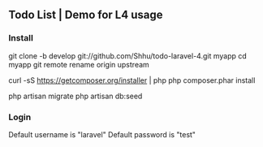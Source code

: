 ## Todo List | Demo for L4 usage

### Install

git clone -b develop git://github.com/Shhu/todo-laravel-4.git myapp
cd myapp
git remote rename origin upstream

curl -sS https://getcomposer.org/installer | php
php composer.phar install

php artisan migrate
php artisan db:seed

### Login
Default username is "laravel"
Default password is "test"

